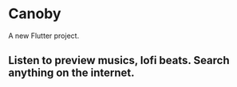 # Canoby

A new Flutter project.

## Listen to preview musics, lofi beats. Search anything on the internet.

